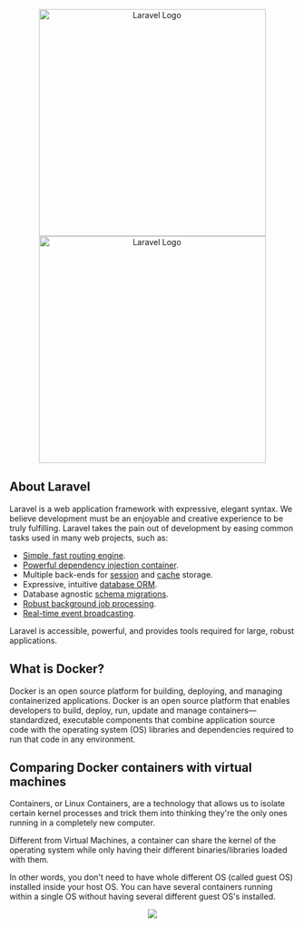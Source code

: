 <p align="center"> <a href="https://laravel.com" target="_blank"><img src="https://raw.githubusercontent.com/laravel/art/master/logo-lockup/5%20SVG/2%20CMYK/1%20Full%20Color/laravel-logolockup-cmyk-red.svg" width="400" alt="Laravel Logo"></a> <a href="https://laravel.com" target="_blank"><img src="https://bdprescription.com/docker/docker-logo.png" width="400" alt="Laravel Logo"></a>
</p>


## About Laravel

Laravel is a web application framework with expressive, elegant syntax. We believe development must be an enjoyable and creative experience to be truly fulfilling. Laravel takes the pain out of development by easing common tasks used in many web projects, such as:

- [Simple, fast routing engine](https://laravel.com/docs/routing).
- [Powerful dependency injection container](https://laravel.com/docs/container).
- Multiple back-ends for [session](https://laravel.com/docs/session) and [cache](https://laravel.com/docs/cache) storage.
- Expressive, intuitive [database ORM](https://laravel.com/docs/eloquent).
- Database agnostic [schema migrations](https://laravel.com/docs/migrations).
- [Robust background job processing](https://laravel.com/docs/queues).
- [Real-time event broadcasting](https://laravel.com/docs/broadcasting).

Laravel is accessible, powerful, and provides tools required for large, robust applications.

## What is Docker?

Docker is an open source platform for building, deploying, and managing containerized applications. Docker is an open source platform that enables developers to build, deploy, run, update and manage containers—standardized, executable components that combine application source code with the operating system (OS) libraries and dependencies required to run that code in any environment.

## Comparing Docker containers with virtual machines

Containers, or Linux Containers, are a technology that allows us to isolate certain kernel processes and trick them into thinking they're the only ones running in a completely new computer.

Different from Virtual Machines, a container can share the kernel of the operating system while only having their different binaries/libraries loaded with them.

In other words, you don't need to have whole different OS (called guest OS) installed inside your host OS. You can have several containers running within a single OS without having several different guest OS's installed.

<p align="center">
    <img src="https://bdprescription.com/docker/01.png">
</p>